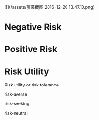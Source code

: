 ![](/assets/屏幕截图 2016-12-20 13.47.10.png)

# Negative Risk

# Positive Risk

# Risk Utility

Risk utility or risk tolerance


risk-averse

risk-seeking

risk-neutral

